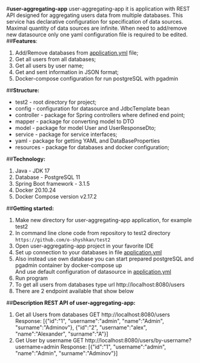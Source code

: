 #**user-aggregating-app**
user-aggregating-app it is application with REST API designed for aggregating users data from multiple databases.
This service has declarative configuration for specification of data sources. Maximal quantity
of data sources are infinite. When need to add/remove new datasource only one yaml configuration file is required to
be edited.
##**Features**:
1. Add/Remove databases from [application.yml](src%2Fmain%2Fresources%2Fapplication.yml) file;
2. Get all users from all databases;
3. Get all users by user name;
4. Get and sent information in JSON format;
5. Docker-compose configuration for run postgreSQL with pgadmin

##**Structure:**
* test2 - root directory for project;
* config - configuration for datasource and JdbcTemplate bean
* controller - package for Spring controllers where defined end point;
* mapper - package for converting model to DTO
* model - package for model User and UserResponseDto;
* service - package for service interfaces;
* yaml - package for getting YAML and DataBaseProperties
* resources - package for databases and docker configuration;

##**Technology:**
1. Java - JDK 17
2. Database - PostgreSQL 11
3. Spring Boot framework - 3.1.5
4. Docker 20.10.24
5. Docker Compose version v2.17.2

##**Getting started:**
1. Make new directory for user-aggregating-app application, for example test2
2. In command line clone code from repository to test2 directory
   ```https://github.com/o-shyshkan/test2```
3. Open user-aggregating-app project in your favorite IDE
4. Set up connection to your databases in file [application.yml](src%2Fmain%2Fresources%2Fapplication.yml)
5. Also instead use own database you can start prepared postgreSQL and pgadmin container by docker-compose up  
   And use default configuration of datasource in [application.yml](src%2Fmain%2Fresources%2Fapplication.yml)
6. Run program
7. To get all users from databases type url http://localhost:8080/users
8. There are 2 endpoint available that show below

##**Description REST API of user-aggregating-app:**
1. Get all Users from databases
   GET http://localhost:8080/users
   Response:
   [{"id":"1",
   "username":"admin",
   "name":"Admin",
   "surname":"Adminov"},
   {"id":"2",
   "username":"alex",
   "name":"Alexander",
   "surname":"A"}]
2. Get User by username
   GET http://localhost:8080/users/by-username?username=admin
   Response:
   [{"id":"1",
   "username":"admin",
   "name":"Admin",
   "surname":"Adminov"}]